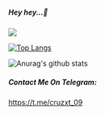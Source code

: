 ##### Hey hey...👋

![](https://komarev.com/ghpvc/?username=Datez-Kun&color=green)

[![Top Langs](https://github-readme-stats.vercel.app/api/top-langs/?username=Datez-Kun&layout=compact)](https://github.com/anuraghazra/github-readme-stats)

![Anurag's github stats](https://github-readme-stats.vercel.app/api?username=Datez-Kun&count_private=true)

##### Contact Me On Telegram:
 https://t.me/cruzxt_09
 
 
